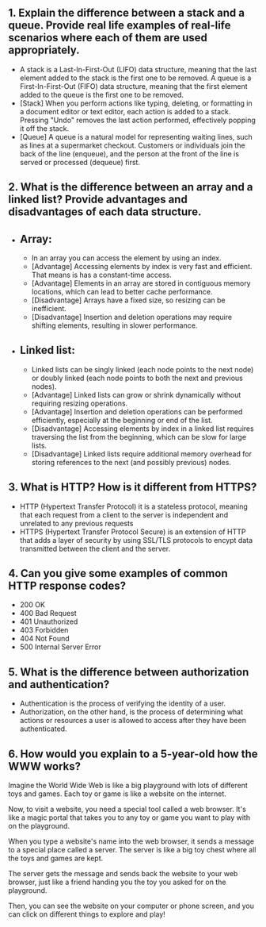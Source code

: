 ## 1. Explain the difference between a stack and a queue. Provide real life examples of real-life scenarios where each of them are used appropriately.
- A stack is a Last-In-First-Out (LIFO) data structure, meaning that the last element added to the stack is the first one to be removed. A queue is a First-In-First-Out (FIFO) data structure, meaning that the first element added to the queue is the first one to be removed.
- [Stack] When you perform actions like typing, deleting, or formatting in a document editor or text editor, each action is added to a stack. Pressing "Undo" removes the last action performed, effectively popping it off the stack.
- [Queue] A queue is a natural model for representing waiting lines, such as lines at a supermarket checkout. Customers or individuals join the back of the line (enqueue), and the person at the front of the line is served or processed (dequeue) first.

## 2. What is the difference between an array and a linked list? Provide advantages and disadvantages of each data structure.
- Array:
    ---
    - In an array you can access the element by using an index.
    - [Advantage] Accessing elements by index is very fast and efficient. That means is has a constant-time access.
    - [Advantage] Elements in an array are stored in contiguous memory locations, which can lead to better cache performance.
    - [Disadvantage] Arrays have a fixed size, so resizing can be inefficient.
    - [Disadvantage] Insertion and deletion operations may require shifting elements, resulting in slower performance.
- Linked list:
    ---
    - Linked lists can be singly linked (each node points to the next node) or doubly linked (each node points to both the next and previous nodes).
    - [Advantage] Linked lists can grow or shrink dynamically without requiring resizing operations.
    - [Advantage] Insertion and deletion operations can be performed efficiently, especially at the beginning or end of the list.
    - [Disadvantage] Accessing elements by index in a linked list requires traversing the list from the beginning, which can be slow for large lists.
    - [Disadvantage] Linked lists require additional memory overhead for storing references to the next (and possibly previous) nodes.

## 3. What is HTTP? How is it different from HTTPS?
- HTTP (Hypertext Transfer Protocol) it is a stateless protocol, meaning that each request from a client to the server is independent and unrelated to any previous requests
- HTTPS (Hypertext Transfer Protocol Secure) is an extension of HTTP that adds a layer of security by using SSL/TLS protocols to encypt data transmitted between the client and the server.

## 4. Can you give some examples of common HTTP response codes?
- 200 OK
- 400 Bad Request
- 401 Unauthorized
- 403 Forbidden
- 404 Not Found
- 500 Internal Server Error

## 5. What is the difference between authorization and authentication?
- Authentication is the process of verifying the identity of a user.
- Authorization, on the other hand, is the process of determining what actions or resources a user is allowed to access after they have been authenticated.

## 6. How would you explain to a 5-year-old how the WWW works?
Imagine the World Wide Web is like a big playground with lots of different toys and games. Each toy or game is like a website on the internet.

Now, to visit a website, you need a special tool called a web browser. It's like a magic portal that takes you to any toy or game you want to play with on the playground.

When you type a website's name into the web browser, it sends a message to a special place called a server. The server is like a big toy chest where all the toys and games are kept.

The server gets the message and sends back the website to your web browser, just like a friend handing you the toy you asked for on the playground.

Then, you can see the website on your computer or phone screen, and you can click on different things to explore and play!